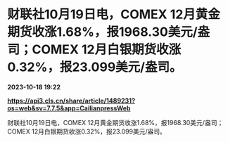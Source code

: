 # 财联社10月19日电，COMEX 12月黄金期货收涨1.68%，报1968.30美元/盎司；COMEX 12月白银期货收涨0.32%，报23.099美元/盎司。

**2023-10-18 19:22**

**https://api3.cls.cn/share/article/1489231?os=web&sv=7.7.5&app=CailianpressWeb**

财联社10月19日电，COMEX 12月黄金期货收涨1.68%，报1968.30美元/盎司；COMEX 12月白银期货收涨0.32%，报23.099美元/盎司。